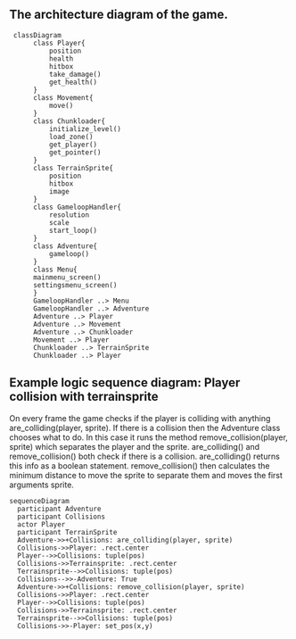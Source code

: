 ## The architecture diagram of the game.
```mermaid
 classDiagram
      class Player{
          position
          health
          hitbox
          take_damage()
          get_health()
      }
      class Movement{
          move()
      }
      class Chunkloader{
          initialize_level()
          load_zone()
          get_player()
          get_pointer()
      }
      class TerrainSprite{
          position
          hitbox
          image
      }
      class GameloopHandler{
          resolution
          scale
          start_loop()
      }
      class Adventure{
          gameloop()
      }
      class Menu{
      mainmenu_screen()
      settingsmenu_screen()
      }
      GameloopHandler ..> Menu
      GameloopHandler ..> Adventure
      Adventure ..> Player
      Adventure ..> Movement
      Adventure ..> Chunkloader
      Movement ..> Player
      Chunkloader ..> TerrainSprite
      Chunkloader ..> Player
```

## Example logic sequence diagram: Player collision with terrainsprite
On every frame the game checks if the player is colliding with anything are_colliding(player, sprite). If there is a collision then the Adventure class chooses what to do. In this case it runs the method remove_collision(player, sprite) which separates the player and the sprite. are_colliding() and remove_collision() both check if there is a collision. are_colliding() returns this info as a boolean statement. remove_collision() then calculates the minimum distance to move the sprite to separate them and moves the first arguments sprite.
```mermaid
sequenceDiagram
  participant Adventure
  participant Collisions
  actor Player
  participant TerrainSprite
  Adventure->>+Collisions: are_colliding(player, sprite)
  Collisions->>Player: .rect.center
  Player-->>Collisions: tuple(pos)
  Collisions->>Terrainsprite: .rect.center
  Terrainsprite-->>Collisions: tuple(pos)
  Collisions-->>-Adventure: True
  Adventure->>+Collisions: remove_collision(player, sprite)
  Collisions->>Player: .rect.center
  Player-->>Collisions: tuple(pos)
  Collisions->>Terrainsprite: .rect.center
  Terrainsprite-->>Collisions: tuple(pos)
  Collisions->>-Player: set_pos(x,y)
```

